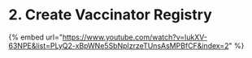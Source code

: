 # 2. Create Vaccinator Registry

{% embed url="https://www.youtube.com/watch?v=lukXV-63NPE&list=PLyQ2-xBpWNe5SbNpIzrzeTUnsAsMPBfCF&index=2" %}

